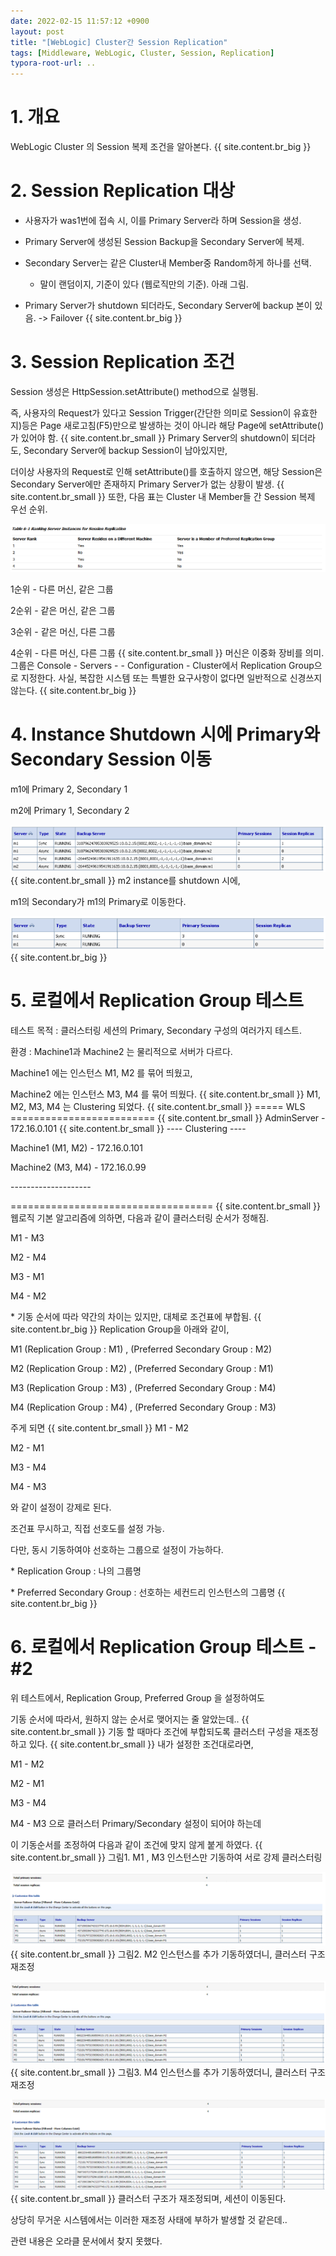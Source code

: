 ```yaml
---
date: 2022-02-15 11:57:12 +0900
layout: post
title: "[WebLogic] Cluster간 Session Replication"
tags: [Middleware, WebLogic, Cluster, Session, Replication]
typora-root-url: ..
---
```



# 1. 개요

WebLogic Cluster 의 Session 복제 조건을 알아본다.
{{ site.content.br_big }}
# 2. Session Replication 대상

- 사용자가 was1번에 접속 시, 이를 Primary Server라 하며 Session을 생성.
- Primary Server에 생성된 Session Backup을 Secondary Server에 복제.
- Secondary Server는 같은 Cluster내 Member중 Random하게 하나를 선택.
  - 말이 랜덤이지, 기준이 있다 (웹로직만의 기준). 아래 그림.

- Primary Server가 shutdown 되더라도, Secondary Server에 backup 본이 있음. -> Failover
{{ site.content.br_big }}
# 3. Session Replication 조건

Session 생성은 HttpSession.setAttribute() method으로 실행됨.

즉, 사용자의 Request가 있다고 Session Trigger(간단한 의미로 Session이 유효한지)등은 Page 새로고침(F5)만으로 발생하는 것이 아니라 해당 Page에 setAttribute()가 있어야 함.
{{ site.content.br_small }}
Primary Server의 shutdown이 되더라도, Secondary Server에 backup Session이 남아있지만,

더이상 사용자의 Request로 인해 setAttribute()를 호출하지 않으면, 해당 Session은 Secondary Server에만 존재하지 Primary Server가 없는 상황이 발생.
{{ site.content.br_small }}
또한, 다음 표는 Cluster 내 Member들 간 Session 복제 우선 순위.

![Session-Replication_1](/../assets/posts/images/WebLogic/Session-Replication/Session-Replication_1.png)

1순위 - 다른 머신, 같은 그룹

2순위 - 같은 머신, 같은 그룹

3순위 - 같은 머신, 다른 그룹

4순위 - 다른 머신, 다른 그룹
{{ site.content.br_small }}
머신은 이중화 장비를 의미. 그룹은 Console - Servers - <instance> - Configuration - Cluster에서 Replication Group으로 지정한다. 사실, 복잡한 시스템 또는 특별한 요구사항이 없다면 일반적으로 신경쓰지 않는다.
{{ site.content.br_big }}
# 4. Instance Shutdown 시에 Primary와 Secondary Session 이동

m1에 Primary 2, Secondary 1

m2에 Primary 1, Secondary 2

![Session-Replication_2](/../assets/posts/images/WebLogic/Session-Replication/Session-Replication_2.png)
{{ site.content.br_small }}
m2 instance를 shutdown 시에,

m1의 Secondary가 m1의 Primary로 이동한다.

![Session-Replication_3](/../assets/posts/images/WebLogic/Session-Replication/Session-Replication_3.png)
{{ site.content.br_big }}
# 5. 로컬에서 Replication Group 테스트

테스트 목적 : 클러스터링 세션의 Primary, Secondary 구성의 여러가지 테스트.

환경 : Machine1과 Machine2 는 물리적으로 서버가 다르다.

Machine1 에는 인스턴스 M1, M2 를 묶어 띄웠고,

Machine2 에는 인스턴스 M3, M4 를 묶어 띄웠다.
{{ site.content.br_small }}
M1, M2, M3, M4 는 Clustering 되었다.
{{ site.content.br_small }}
===== WLS =========================
{{ site.content.br_small }}
AdminServer - 172.16.0.101
{{ site.content.br_small }}
---- Clustering ----

Machine1 (M1, M2) - 172.16.0.101

Machine2 (M3, M4) - 172.16.0.99

\--------------------

===================================
{{ site.content.br_small }}
웹로직 기본 알고리즘에 의하면, 다음과 같이 클러스터링 순서가 정해짐.

M1 - M3

M2 - M4

M3 - M1

M4 - M2

\* 기동 순서에 따라 약간의 차이는 있지만, 대체로 조건표에 부합됨.
{{ site.content.br_big }}
Replication Group을 아래와 같이,

M1 (Replication Group : M1) , (Preferred Secondary Group : M2)

M2 (Replication Group : M2) , (Preferred Secondary Group : M1)

M3 (Replication Group : M3) , (Preferred Secondary Group : M4)

M4 (Replication Group : M4) , (Preferred Secondary Group : M3)

주게 되면
{{ site.content.br_small }}
M1 - M2

M2 - M1

M3 - M4

M4 - M3

와 같이 설정이 강제로 된다.

조건표 무시하고, 직접 선호도를 설정 가능.

다만, 동시 기동하여야 선호하는 그룹으로 설정이 가능하다.

\* Replication Group : 나의 그룹명

\* Preferred Secondary Group : 선호하는 세컨드리 인스턴스의 그룹명
{{ site.content.br_big }}
# 6. 로컬에서 Replication Group 테스트 - #2

위 테스트에서, Replication Group, Preferred Group 을 설정하여도

기동 순서에 따라서, 원하지 않는 순서로 맺어지는 줄 알았는데..
{{ site.content.br_small }}
기동 할 때마다 조건에 부합되도록 클러스터 구성을 재조정 하고 있다.
{{ site.content.br_small }}
내가 설정한 조건대로라면,

M1 - M2

M2 - M1

M3 - M4

M4 - M3 으로 클러스터 Primary/Secondary 설정이 되어야 하는데

이 기동순서를 조정하여 다음과 같이 조건에 맞지 않게 붙게 하였다.
{{ site.content.br_small }}
그림1. M1 , M3 인스턴스만 기동하여 서로 강제 클러스터링

![Session-Replication_4](/../assets/posts/images/WebLogic/Session-Replication/Session-Replication_4.png)
{{ site.content.br_small }}
그림2. M2 인스턴스를 추가 기동하였더니, 클러스터 구조 재조정

![Session-Replication_5](/../assets/posts/images/WebLogic/Session-Replication/Session-Replication_5.png)
{{ site.content.br_small }}
그림3. M4 인스턴스를 추가 기동하였더니, 클러스터 구조 재조정

![Session-Replication_6](/../assets/posts/images/WebLogic/Session-Replication/Session-Replication_6.png)
{{ site.content.br_small }}
클러스터 구조가 재조정되며, 세션이 이동된다.

상당히 무거운 시스템에서는 이러한 재조정 사태에 부하가 발생할 것 같은데..

관련 내용은 오라클 문서에서 찾지 못했다.

